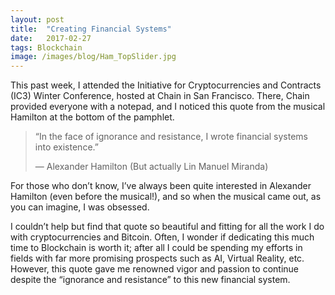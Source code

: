 ```yaml
---
layout:	post
title:	"Creating Financial Systems"
date:	2017-02-27
tags: Blockchain
image: /images/blog/Ham_TopSlider.jpg
---
```


This past week, I attended the Initiative for Cryptocurrencies and Contracts (IC3) Winter Conference, hosted at Chain in San Francisco. There, Chain provided everyone with a notepad, and I noticed this quote from the musical Hamilton at the bottom of the pamphlet.


> “In the face of ignorance and resistance, I wrote financial systems into existence.”
> 
> — Alexander Hamilton (But actually Lin Manuel Miranda)

For those who don’t know, I’ve always been quite interested in Alexander Hamilton (even before the musical!), and so when the musical came out, as you can imagine, I was obsessed.

I couldn’t help but find that quote so beautiful and fitting for all the work I do with cryptocurrencies and Bitcoin. Often, I wonder if dedicating this much time to Blockchain is worth it; after all I could be spending my efforts in fields with far more promising prospects such as AI, Virtual Reality, etc. However, this quote gave me renowned vigor and passion to continue despite the “ignorance and resistance” to this new financial system.
